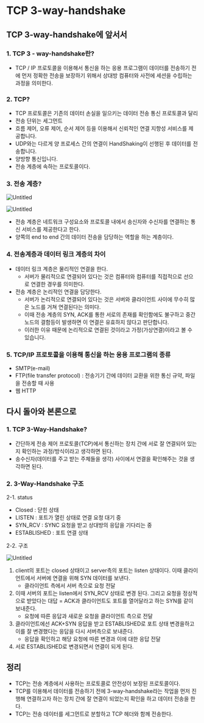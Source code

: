 # TCP 3-way-handshake

## TCP 3-way-handshake에 앞서서

### 1. TCP 3 - way-handshake란?

- TCP / IP 프로토콜을 이용해서 통신을 하는 응용 프로그램이 데이터를 전송하기 전에 먼저 정확한 전송을 보장하기 위해서 상대방 컴퓨터와 사전에 세션을 수립하는 과정을 의미한다.

### 2. TCP?

- TCP 프로토콜은 기존의 데이터 손실을 일으키는 데이터 전송 통신 프로토콜과 달리
- 전송 단위는 세그먼트
- 흐름 제어, 오류 제어, 순서 제어 등을 이용해서 신뢰적인 연결 지향성 서비스를 제공합니다.
- UDP와는 다르게 양 프로세스 간의 연결이 HandShaking이 선행된 후 데이터를 전송합니다.
- 양방향 통신입니다.
- 전송 계층에 속하는 프로토콜이다.

### 3. 전송 계층?

![Untitled](https://prod-files-secure.s3.us-west-2.amazonaws.com/6c8795cc-5f84-4008-9d66-7b4d66fe827c/c2ab752d-d4f4-44b7-a220-3c4c6df3f950/Untitled.png)

![Untitled](https://prod-files-secure.s3.us-west-2.amazonaws.com/6c8795cc-5f84-4008-9d66-7b4d66fe827c/22fc1bb1-bfd3-4f0f-8ef9-5760ea50d7d4/Untitled.png)

- 전송 계층은 네트워크 구성요소와 프로토콜 내에서 송신자와 수신자를 연결하는 통신 서비스를 제공한다고 한다.
- 양쪽의 end to end 간의 데이터 전송을 담당하는 역할을 하는 계층이다.

### 4. 전송계층과 데이터 링크 계층의 차이

- 데이터 링크 계층은 물리적인 연결을 한다.
  - 서버가 물리적으로 연결되어 있다는 것은 컴퓨터와 컴퓨터를 직접적으로 선으로 연결한 경우를 의미한다.
- 전송 계층은 논리적인 연결을 담당한다.
  - 서버가 논리적으로 연결되어 있다는 것은 서버와 클라이언트 사이에 무수히 많은 노드를 거쳐 연결된다는 의미다.
  - 이때 전송 계층의 SYN, ACK를 통한 서로의 존재를 확인함에도 불구하고 중간 노드의 결함등이 발생하면 이 연결은 유효하지 않다고 판단합니다.
  - 이러한 이유 때문에 논리적으로 연결된 것이라고 가정(가상연결)이라고 볼 수 있습니다.

### 5. TCP/IP 프로토콜을 이용해 통신을 하는 응용 프로그램의 종류

- SMTP(e-mail)
- FTP(file transfer protocol) : 전송기기 간에 데이터 교환을 위한 통신 규약, 파일을 전송할 때 사용
- 웹 HTTP

## 다시 돌아와 본론으로

### 1. TCP 3-Way-Handshake?

- 간단하게 전송 제어 프로토콜(TCP)에서 통신하는 장치 간에 서로 잘 연결되어 있는지 확인하는 과정/방식이라고 생각하면 된다.
- 송수신자(데이터를 주고 받는 주체들을 생각) 사이에서 연결을 확인해주는 것을 생각하면 된다.

### 2. 3-Way-Handshake 구조

2-1. status

- Closed : 닫힌 상태
- LISTEN : 포트가 열린 상태로 연결 요청 대기 중
- SYN_RCV : SYNC 요청을 받고 상대방의 응답을 기다리는 중
- ESTABLISHED : 포트 연결 상태

2-2. 구조

![Untitled](https://prod-files-secure.s3.us-west-2.amazonaws.com/6c8795cc-5f84-4008-9d66-7b4d66fe827c/a5194536-ed3a-4af0-bbb8-81c33ea6dbf3/Untitled.png)

1. client의 포트는 closed 상태이고 server측의 포트는 listen 상태이다. 이때 클라이언트에서 서버에 연결을 위해 SYN 데이터를 보낸다.
   - 클라이언트 측에서 서버 측으로 요청 전달
2. 이때 서버의 포트는 listen에서 SYN_RCV 상태로 변경 된다. 그리고 요청을 정상적으로 받았다는 대답 = ACK과 클라이언트도 포트를 열어달라고 하는 SYN를 같이 보내준다.
   - 요청에 따른 응답과 새로운 요청을 클라이언트 측으로 전달
3. 클라이언트에선 ACK+SYN 응답을 받고 ESTABLISHED로 포트 상태 변경을하고 이를 잘 변경했다는 응답을 다시 서버측으로 보내준다.
   - 응답을 확인하고 해당 요청에 따른 변경과 이에 대한 응답 전달
4. 서로 ESTABLISHED로 변경되면서 연결이 되게 된다.

## 정리

- TCP는 전송 계층에서 사용하는 프로토콜로 안전성이 보장된 프로토콜이다.
- TCP를 이용해서 데이터를 전송하기 전에 3-way-handshake라는 작업을 먼저 진행해 연결하고자 하는 장치 간에 잘 연결이 되었는지 확인을 하고 데이터 전송을 한다.
- TCP는 전송 데이터를 세그먼트로 분할하고 TCP 헤더와 함께 전송한다.
